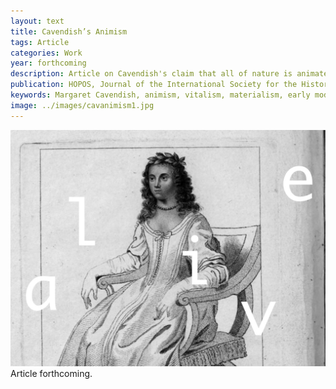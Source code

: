```yaml
---
layout: text
title: Cavendish’s Animism
tags: Article
categories: Work
year: forthcoming
description: Article on Cavendish's claim that all of nature is animate.
publication: HOPOS, Journal of the International Society for the History of Philosophy of Science
keywords: Margaret Cavendish, animism, vitalism, materialism, early modern philosophy
image: ../images/cavanimism1.jpg
---
```


![Cavendish with letters 'alive'](../images/cavanimism1.jpg)
Article forthcoming.